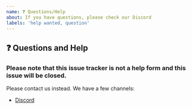 ```yaml
---
name: ❓ Questions/Help
about: If you have questions, please check our Discord
labels: 'help wanted, question'
---
```


## ❓ Questions and Help

### Please note that this issue tracker is not a help form and this issue will be closed.

Please contact us instead. We have a few channels:

- [Discord](https://discord.gg/st4nsXw)
